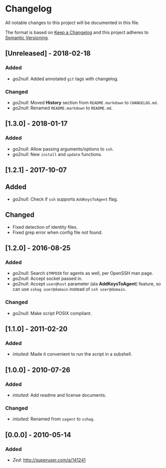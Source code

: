 # Changelog

All notable changes to this project will be documented in this file.

The format is based on [Keep a Changelog](http://keepachangelog.com)
and this project adheres to [Semantic Versioning](http://semver.org).


## [Unreleased] - 2018-02-18
### Added
- *go2null*: Added annotated `git` tags with changelog.

### Changed
- *go2null*: Moved **History** section from `README.markdown` to `CHANGELOG.md`.
- *go2null*: Renamed `README.markdown` to `README.md`.

## [1.3.0] - 2018-01-17
### Added
- *go2null*: Allow passing arguments/options to `ssh`.
- *go2null*: New `install` and `update` functions.

## [1.2.1] - 2017-10-07
## Added
- *go2null*: Check if `ssh` supports `AddKeysToAgent` flag.

## Changed
- Fixed detection of identity files.
- Fixed grep error when config file not found.

## [1.2.0] - 2016-08-25
### Added
- *go2null*: Search `$TMPDIR` for agents as well, per OpenSSH man page.
- *go2null*: Accept socket passed in.
- *go2null*: Accept `user@host` parameter (ala **AddKeysToAgent**) feature,
          so can use `sshag user@domain` instead of `ssh user@domain`.

### Changed
- *go2null*: Make script POSIX compliant.


## [1.1.0] - 2011-02-20
### Added
- *intuited*: Made it convenient to run the script in a subshell.


## [1.0.0] - 2010-07-26
### Added
- *intuited*: Add readme and license documents.

### Changed
- *intuited*: Renamed from `sagent` to `sshag`.


## [0.0.0] - 2010-05-14
### Added
- *Zed*: http://superuser.com/a/141241

